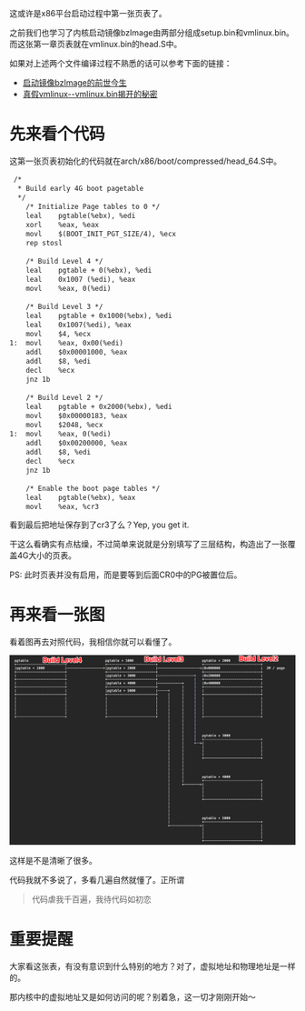 这或许是x86平台启动过程中第一张页表了。

之前我们也学习了内核启动镜像bzImage由两部分组成setup.bin和vmlinux.bin。而这张第一章页表就在vmlinux.bin的head.S中。

如果对上述两个文件编译过程不熟悉的话可以参考下面的链接：

* [启动镜像bzImage的前世今生][1]
* [真假vmlinux--vmlinux.bin揭开的秘密][2]

# 先来看个代码

这第一张页表初始化的代码就在arch/x86/boot/compressed/head_64.S中。

```
 /*
  * Build early 4G boot pagetable
  */
	/* Initialize Page tables to 0 */
	leal	pgtable(%ebx), %edi
	xorl	%eax, %eax
	movl	$(BOOT_INIT_PGT_SIZE/4), %ecx
	rep	stosl

	/* Build Level 4 */
	leal	pgtable + 0(%ebx), %edi
	leal	0x1007 (%edi), %eax
	movl	%eax, 0(%edi)

	/* Build Level 3 */
	leal	pgtable + 0x1000(%ebx), %edi
	leal	0x1007(%edi), %eax
	movl	$4, %ecx
1:	movl	%eax, 0x00(%edi)
	addl	$0x00001000, %eax
	addl	$8, %edi
	decl	%ecx
	jnz	1b

	/* Build Level 2 */
	leal	pgtable + 0x2000(%ebx), %edi
	movl	$0x00000183, %eax
	movl	$2048, %ecx
1:	movl	%eax, 0(%edi)
	addl	$0x00200000, %eax
	addl	$8, %edi
	decl	%ecx
	jnz	1b

	/* Enable the boot page tables */
	leal	pgtable(%ebx), %eax
	movl	%eax, %cr3
```

看到最后把地址保存到了cr3了么？Yep, you get it.

干这么看确实有点枯燥，不过简单来说就是分别填写了三层结构，构造出了一张覆盖4G大小的页表。

PS: 此时页表并没有启用，而是要等到后面CR0中的PG被置位后。

# 再来看一张图

看着图再去对照代码，我相信你就可以看懂了。

![这里写图片描述](/kernel_pagetable/pagetable_before_decompression.png)

这样是不是清晰了很多。

代码我就不多说了，多看几遍自然就懂了。正所谓

> 代码虐我千百遍，我待代码如初恋

# 重要提醒

大家看这张表，有没有意识到什么特别的地方？对了，虚拟地址和物理地址是一样的。

那内核中的虚拟地址又是如何访问的呢？别着急，这一切才刚刚开始～

[1]: /brief_tutorial_on_kbuild/07_rules_for_bzImage.md
[2]: /brief_tutorial_on_kbuild/09_rule_for_vmlinux_bin.md
